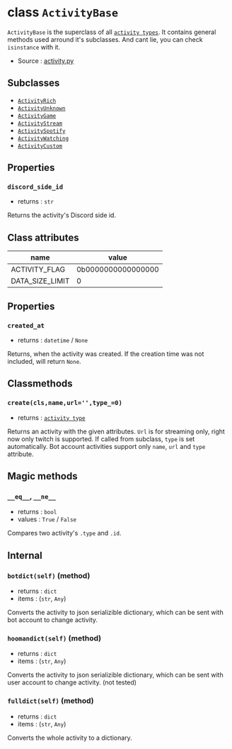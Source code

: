 # class `ActivityBase`

`ActivityBase` is the superclass of all
[`activity types`](ACTIVITY_TYPES.md). It contains general methods used arround
it's subclasses. And cant lie, you can check `isinstance` with it.

- Source : [activity.py](https://github.com/HuyaneMatsu/hata/blob/master/hata/activity.py)

## Subclasses

- [`ActivityRich`](ActivityRich.md)
- [`ActivityUnknown`](ActivityUnknown.md)
- [`ActivityGame`](ActivityGame.md)
- [`ActivityStream`](ActivityStream.md)
- [`ActivitySpotify`](ActivitySpotify.md)
- [`ActivityWatching`](ActivityWatching.md)
- [`ActivityCustom`](ActivityCustom.md)

## Properties

### `discord_side_id`

- returns : `str`

Returns the activity's Discord side id.

## Class attributes

| name              | value                 |
|-------------------|-----------------------|
| ACTIVITY_FLAG     | 0b0000000000000000    |
| DATA_SIZE_LIMIT   | 0                     |

## Properties

### `created_at`

- returns : `datetime` / `None`

Returns, when the activity was created. If the creation time was not included,
will return `None`.

## Classmethods

### `create(cls,name,url='',type_=0)`

- returns : [`activity type`](ACTIVITY_TYPES.md)

Returns an activity with the given attributes. `Url` is for streaming only,
right now only twitch is supported. If called from subclass, `type` is set 
automatically. Bot account activities support only `name`, `url` and `type` 
attribute.

## Magic methods

### `__eq__`, `__ne__`

- returns : `bool`
- values : `True` / `False`

Compares two activity's `.type` and `.id`.

## Internal

### `botdict(self)` (method)

- returns : `dict`
- items : (`str`, `Any`)

Converts the activity to json serializible dictionary, which can be sent with
bot account to change activity.

### `hoomandict(self)` (method)

- returns : `dict`
- items : (`str`, `Any`)

Converts the activity to json serializible dictionary, which can be sent with
user account to change activity. (not tested)

### `fulldict(self)` (method)

- returns : `dict`
- items : (`str`, `Any`)

Converts the whole activity to a dictionary.
